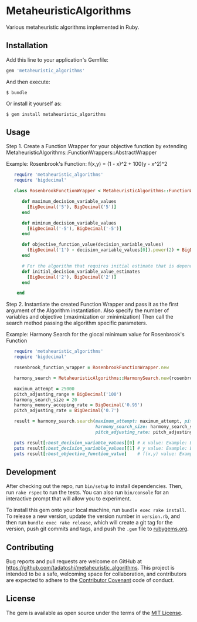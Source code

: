 # MetaheuristicAlgorithms

Various metaheuristic algorithms implemented in Ruby.

## Installation

Add this line to your application's Gemfile:

```ruby
gem 'metaheuristic_algorithms'
```

And then execute:

    $ bundle

Or install it yourself as:

    $ gem install metaheuristic_algorithms

## Usage

Step 1. Create a Function Wrapper for your objective function by extending MetaheuristicAlgorithms::FunctionWrappers::AbstractWrapper

   Example: Rosenbrook's Function: f(x,y) = (1 - x)^2 + 100(y - x^2)^2

```ruby
   require 'metaheuristic_algorithms'
   require 'bigdecimal'

   class RosenbrookFunctionWrapper < MetaheuristicAlgorithms::FunctionWrappers::AbstractWrapper

      def maximum_decision_variable_values
        [BigDecimal('5'), BigDecimal('5')]
      end

      def miminum_decision_variable_values
        [BigDecimal('-5'), BigDecimal('-5')]
      end

      def objective_function_value(decision_variable_values)
        (BigDecimal('1') - decision_variable_values[0]).power(2) + BigDecimal('100') * (decision_variable_values[1] - decision_variable_values[0].power(2)).power(2)
      end

      # For the algorithm that requires initial estimate that is depending on the particular objective function:
      def initial_decision_variable_value_estimates
        [BigDecimal('2'), BigDecimal('2')]
      end

    end
```

Step 2. Instantiate the created Function Wrapper and pass it as the first argument of the Algorithm instantiation. 
        Also specify the number of variables and objective (:maximization or :minimization)
        Then call the search method passing the algorithm specific parameters. 

   Example: Harmony Search for the glocal minimum value for Rosenbrook's Function

```ruby
   require 'metaheuristic_algorithms'
   require 'bigdecimal'

   rosenbrook_function_wrapper = RosenbrookFunctionWrapper.new

   harmony_search = MetaheuristicAlgorithms::HarmonySearch.new(rosenbrook_function_wrapper, number_of_variables: 2, objective: :minimization)

   maximum_attempt = 25000
   pitch_adjusting_range = BigDecimal('100')
   harmony_search_size = 20
   harmony_memory_acceping_rate = BigDecimal('0.95')
   pitch_adjusting_rate = BigDecimal('0.7')    

   result = harmony_search.search(maximum_attempt: maximum_attempt, pitch_adjusting_range: pitch_adjusting_range, 
                                  harmony_search_size: harmony_search_size, harmony_memory_acceping_rate: harmony_memory_acceping_rate, 
                                  pitch_adjusting_rate: pitch_adjusting_rate)

   puts result[:best_decision_variable_values][0] # x value: Example: BigDecimal('1.0112')
   puts result[:best_decision_variable_values][1] # y value: Example: BigDecimal('0.9988')
   puts result[:best_objective_function_value]    # f(x,y) value: Example: BigDecimal('0.0563')    
```

## Development

After checking out the repo, run `bin/setup` to install dependencies. Then, run `rake rspec` to run the tests. You can also run `bin/console` for an interactive prompt that will allow you to experiment.

To install this gem onto your local machine, run `bundle exec rake install`. To release a new version, update the version number in `version.rb`, and then run `bundle exec rake release`, which will create a git tag for the version, push git commits and tags, and push the `.gem` file to [rubygems.org](https://rubygems.org).

## Contributing

Bug reports and pull requests are welcome on GitHub at https://github.com/tadatoshi/metaheuristic_algorithms. This project is intended to be a safe, welcoming space for collaboration, and contributors are expected to adhere to the [Contributor Covenant](contributor-covenant.org) code of conduct.


## License

The gem is available as open source under the terms of the [MIT License](http://opensource.org/licenses/MIT).

